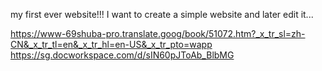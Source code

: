  my first ever website!!!
I want to create a simple website and later edit it... 





https://www-69shuba-pro.translate.goog/book/51072.htm?_x_tr_sl=zh-CN&_x_tr_tl=en&_x_tr_hl=en-US&_x_tr_pto=wapp
https://sg.docworkspace.com/d/sIN60pJToAb_BlbMG
